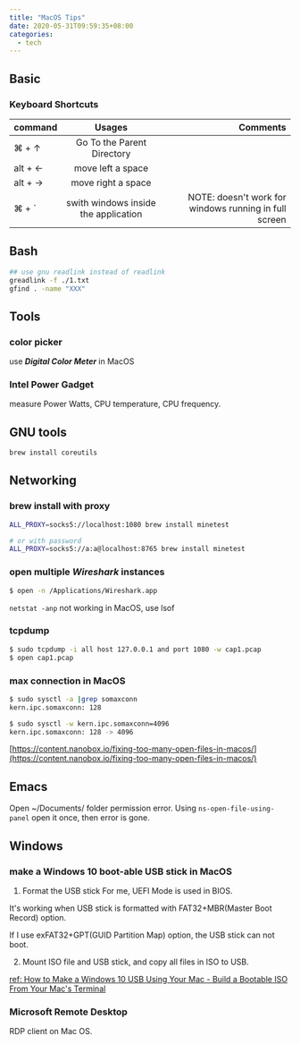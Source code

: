 ```yaml
---
title: "MacOS Tips"
date: 2020-05-31T09:59:35+08:00
categories:
  - tech
---
```


## Basic
### Keyboard Shortcuts

| command       | Usages                      | Comments |
| ------------- |:---------------------------:| --------:|
| ⌘ + ↑         | Go To the Parent Directory  |          |
| alt + ←       | move left a space           |          |
| alt + →       | move right a space          |          |
| ⌘   + `       | swith windows inside the application          | NOTE: doesn't work for windows running in full screen         |
  

## Bash
```bash
## use gnu readlink instead of readlink
greadlink -f ./1.txt
gfind . -name "XXX"
```

## Tools

### color picker
use ___Digital Color Meter___ in MacOS

### Intel Power Gadget
measure Power Watts, CPU temperature, CPU frequency.


## GNU tools
```bash
brew install coreutils
```

## Networking

### brew install with proxy
```bash
ALL_PROXY=socks5://localhost:1080 brew install minetest

# or with password
ALL_PROXY=socks5://a:a@localhost:8765 brew install minetest

```

### open multiple *Wireshark* instances
```bash
$ open -n /Applications/Wireshark.app
```


`netstat -anp` not working in MacOS, use lsof

### tcpdump
```bash
$ sudo tcpdump -i all host 127.0.0.1 and port 1080 -w cap1.pcap
$ open cap1.pcap
```

### max connection in MacOS
```bash
$ sudo sysctl -a |grep somaxconn
kern.ipc.somaxconn: 128

$ sudo sysctl -w kern.ipc.somaxconn=4096
kern.ipc.somaxconn: 128 -> 4096
```
[https://content.nanobox.io/fixing-too-many-open-files-in-macos/](https://content.nanobox.io/fixing-too-many-open-files-in-macos/)



## Emacs
Open ~/Documents/ folder permission error. Using `ns-open-file-using-panel` open it once, then error is gone.


## Windows

### make a Windows 10 boot-able USB stick in MacOS

1. Format the USB stick
  For me, UEFI Mode is used in BIOS.

  It's working when USB stick is formatted with FAT32+MBR(Master Boot Record) option.

  If I use exFAT32+GPT(GUID Partition Map) option, the USB stick can not boot.

2. Mount ISO file and USB stick, and copy all files in ISO to USB.

[ref: How to Make a Windows 10 USB Using Your Mac - Build a Bootable ISO From Your Mac's Terminal](https://www.freecodecamp.org/news/how-make-a-windows-10-usb-using-your-mac-build-a-bootable-iso-from-your-macs-terminal/)

### Microsoft Remote Desktop
RDP client on Mac OS.

